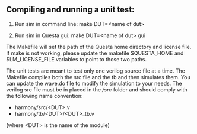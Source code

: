 ## Compiling and running a unit test:
  1. Run sim in command line: make DUT=\<name of dut\>
  
  2. Run sim in Questa gui:   make DUT=\<name of dut\> gui

The Makefile will set the path of the Questa home directory and license file. If make is not working, please update the makefile $QUESTA_HOME and $LM_LICENSE_FILE variables to point to those two paths.

The unit tests are meant to test only one verilog source file at a time. The Makefile compiles both the src file and the tb and then simulates them. You can update the wave.do file to modify the simulation to your needs. The verilog src file must be in placed in the */src* folder and should comply with the following name convention:
    
- harmony/src/\<DUT\>.v
- harmony/tb/\<DUT\>/\<DUT\>_tb.v

(where \<DUT\> is the name of the module)
